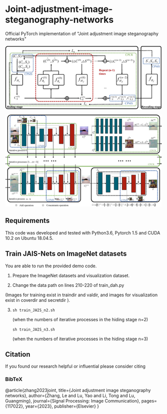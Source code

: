 # Joint-adjustment-image-steganography-networks
Official PyTorch implementation of "Joint adjustment image steganography networks"



 ![fig1.jpg](fig/fig1.jpg) 



 ![fig2.jpg](fig/fig2.jpg) 



## Requirements
This code was developed and tested with Python3.6, Pytorch 1.5 and CUDA 10.2 on Ubuntu 18.04.5.

## Train JAIS-Nets on ImageNet datasets
You are able to run the provided demo code.

1. Prepare the ImageNet datasets and visualization dataset.

2. Change the data path on lines 210-220 of train_dah.py

(Images for training exist in traindir and valdir, and images for visualization exist in coverdir and secretdir ).

3. ```sh train_JAIS_n2.sh ```
   
   (when the numbers of iterative processes in the hiding stage n=2)

   ```sh train_JAIS_n3.sh```
   
   (when the numbers of iterative processes in the hiding stage n=3)

## Citation
If you found our research helpful or influential please consider citing


### BibTeX
@article{zhang2023joint,
  title={Joint adjustment image steganography networks},
  author={Zhang, Le and Lu, Yao and Li, Tong and Lu, Guangming},
  journal={Signal Processing: Image Communication},
  pages={117022},
  year={2023},
  publisher={Elsevier}
}
